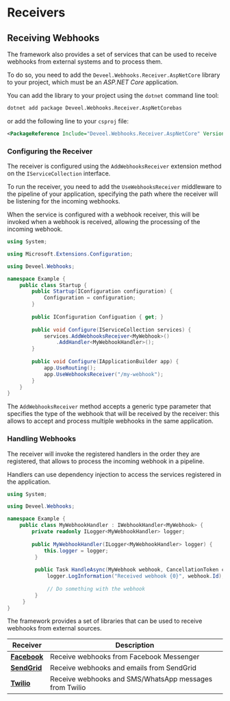 # Receivers

## Receiving Webhooks

The framework also provides a set of services that can be used to receive webhooks from external systems and to process them.

To do so, you need to add the `Deveel.Webhooks.Receiver.AspNetCore` library to your project, which must be an _ASP.NET Core_ application.

You can add the library to your project using the `dotnet` command line tool:

```bash
dotnet add package Deveel.Webhooks.Receiver.AspNetCorebas
```

or add the following line to your `csproj` file:

```xml
<PackageReference Include="Deveel.Webhooks.Receiver.AspNetCore" Version="1.1.6" />
```

### Configuring the Receiver

The receiver is configured using the `AddWebhooksReceiver` extension method on the `IServiceCollection` interface.

To run the receiver, you need to add the `UseWebhooksReceiver` middleware to the pipeline of your application, specifying the path where the receiver will be listening for the incoming webhooks.

When the service is configured with a webhook receiver, this will be invoked when a webhook is received, allowing the processing of the incoming webhook.

```csharp
using System;

using Microsoft.Extensions.Configuration;

using Deveel.Webhooks;

namespace Example {
    public class Startup {
        public Startup(IConfiguration configuration) {
            Configuration = configuration;
        }
        
        public IConfiguration Configuation { get; }
        
        public void Configure(IServiceCollection services) {
            services.AddWebhooksReceiver<MyWebhook>()
                .AddHandler<MyWebhookHandler>();
        }
        
        public void Configure(IApplicationBuilder app) {
            app.UseRouting();
            app.UseWebhooksReceiver("/my-webhook");
        }
    }
}
```

The `AddWebhooksReceiver` method accepts a generic type parameter that specifies the type of the webhook that will be received by the receiver: this allows to accept and process multiple webhooks in the same application.

### Handling Webhooks

The receiver will invoke the registered handlers in the order they are registered, that allows to process the incoming webhook in a pipeline.

Handlers can use dependency injection to access the services registered in the application.

```csharp
using System;

using Deveel.Webhooks;

namespace Example {
    public class MyWebhookHandler : IWebhookHandler<MyWebhook> {
        private readonly ILogger<MyWebhookHandler> logger;
        
        public MyWebhookHandler(ILogger<MyWebhookHandler> logger) {
            this.logger = logger;
         }
         
         public Task HandleAsync(MyWebhook webhook, CancellationToken cancellationToken) {
             logger.LogInformation("Received webhook {0}", webhook.Id);
             
             // Do something with the webhook
         }
     }
}
```



The framework provides a set of libraries that can be used to receive webhooks from external sources.

| Receiver                              | Description                                            |
| ------------------------------------- | ------------------------------------------------------ |
| [**Facebook**](facebook\_receiver.md) | Receive webhooks from Facebook Messenger               |
| [**SendGrid**](sendgrid\_receiver.md) | Receive webhooks and emails from SendGrid              |
| [**Twilio**](twilio\_receiver.md)     | Receive webhooks and SMS/WhatsApp messages from Twilio |
